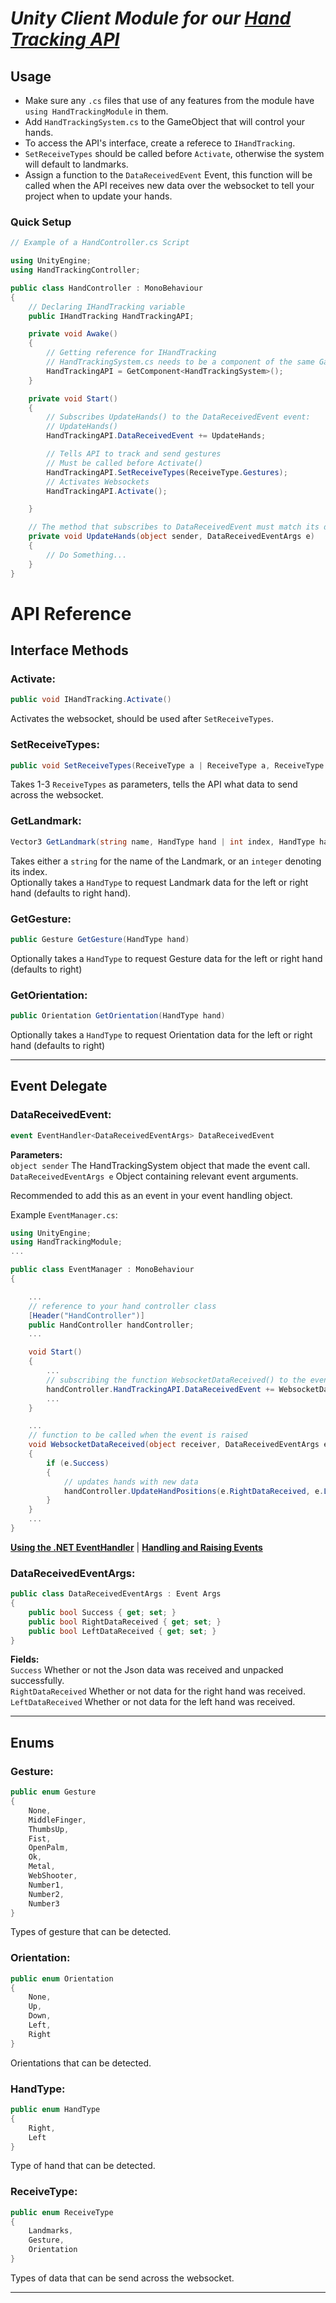 # _**Unity Client Module for our [Hand Tracking API](https://github.com/Lady-Synestia/Hand-Tracking-API/)**_

## Usage

- Make sure any `.cs` files that use of any features from the module have `using HandTrackingModule` in them.
- Add `HandTrackingSystem.cs` to the GameObject that will control your hands.
- To access the API's interface, create a referece to `IHandTracking`.
- `SetReceiveTypes` should be called before `Activate`, otherwise the system will default to landmarks.
- Assign a function to the `DataReceivedEvent` Event, this function will be called when the API receives new data over the websocket to tell your project when to update your hands.

### Quick Setup

```cs
// Example of a HandController.cs Script

using UnityEngine;
using HandTrackingController;

public class HandController : MonoBehaviour
{
    // Declaring IHandTracking variable
    public IHandTracking HandTrackingAPI;

    private void Awake()
    {
        // Getting reference for IHandTracking
        // HandTrackingSystem.cs needs to be a component of the same GameObject as this script
        HandTrackingAPI = GetComponent<HandTrackingSystem>();
    }

    private void Start()
    {
        // Subscribes UpdateHands() to the DataReceivedEvent event: 
        // UpdateHands()
        HandTrackingAPI.DataReceivedEvent += UpdateHands;

        // Tells API to track and send gestures
        // Must be called before Activate()
        HandTrackingAPI.SetReceiveTypes(ReceiveType.Gestures);
        // Activates Websockets
        HandTrackingAPI.Activate();

    }

    // The method that subscribes to DataReceivedEvent must match its definition
    private void UpdateHands(object sender, DataReceivedEventArgs e)
    {
        // Do Something...
    }
}
```

# API Reference

## Interface Methods

### Activate:

```cs
public void IHandTracking.Activate()
```

Activates the websocket, should be used after `SetReceiveTypes`.

### SetReceiveTypes:

```cs
public void SetReceiveTypes(ReceiveType a | ReceiveType a, ReceiveType b |  ReceiveType a, ReceiveType b, ReceiveType c)
```

Takes 1-3 `ReceiveTypes` as parameters, tells the API what data to send across the websocket.

### GetLandmark:

```cs
Vector3 GetLandmark(string name, HandType hand | int index, HandType hand)
```

Takes either a `string` for the name of the Landmark, or an `integer` denoting its index.\
Optionally takes a `HandType` to request Landmark data for the left or right hand (defaults to right hand).

### GetGesture:

```cs
public Gesture GetGesture(HandType hand)
```

Optionally takes a `HandType` to request Gesture data for the left or right hand (defaults to right)

### GetOrientation:

```cs
public Orientation GetOrientation(HandType hand)
```

Optionally takes a `HandType` to request Orientation data for the left or right hand (defaults to right)

---

## Event Delegate

### DataReceivedEvent:

```cs
event EventHandler<DataReceivedEventArgs> DataReceivedEvent
```

**Parameters:**\
`object sender` The HandTrackingSystem object that made the event call.\
`DataReceivedEventArgs e` Object containing relevant event arguments.

Recommended to add this as an event in your event handling object.

Example `EventManager.cs`:
```cs
using UnityEngine;
using HandTrackingModule;
...

public class EventManager : MonoBehaviour
{

    ...
    // reference to your hand controller class
    [Header("HandController")]
    public HandController handController;
    ...

    void Start()
    {
        ...
        // subscribing the function WebsocketDataReceived() to the event
        handController.HandTrackingAPI.DataReceivedEvent += WebsocketDataReceived;
        ...
    }

    ...
    // function to be called when the event is raised
    void WebsocketDataReceived(object receiver, DataReceivedEventArgs e)
    {
        if (e.Success)
        {   
            // updates hands with new data
            handController.UpdateHandPositions(e.RightDataReceived, e.LeftDataReceived);
        }
    }
    ...
}
```


[**Using the .NET EventHandler**](https://learn.microsoft.com/en-us/dotnet/api/system.eventhandler?view=net-9.0) | [**Handling and Raising Events**](https://learn.microsoft.com/en-us/dotnet/standard/events/)

### DataReceivedEventArgs:

```cs
public class DataReceivedEventArgs : Event Args
{
    public bool Success { get; set; }
    public bool RightDataReceived { get; set; }
    public bool LeftDataReceived { get; set; }
}
```

**Fields:**\
`Success` Whether or not the Json data was received and unpacked successfully.\
`RightDataReceived` Whether or not data for the right hand was received.\
`LeftDataReceived` Whether or not data for the left hand was received.

---

## Enums

### Gesture:

```cs
public enum Gesture
{
    None,
    MiddleFinger,
    ThumbsUp,
    Fist,
    OpenPalm,
    Ok,
    Metal,
    WebShooter,
    Number1,
    Number2,
    Number3
}
```

Types of gesture that can be detected.

### Orientation:

```cs
public enum Orientation
{
    None,
    Up,
    Down,
    Left,
    Right
}
```

Orientations that can be detected.

### HandType:

```cs
public enum HandType
{
    Right,
    Left
}
```

Type of hand that can be detected.

### ReceiveType:

```cs
public enum ReceiveType
{
    Landmarks,
    Gesture,
    Orientation
}
```

Types of data that can be send across the websocket.

---
